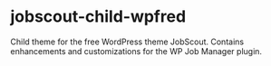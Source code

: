 # jobscout-child-wpfred
 Child theme for the free WordPress theme JobScout. Contains enhancements and customizations for the WP Job Manager plugin.

